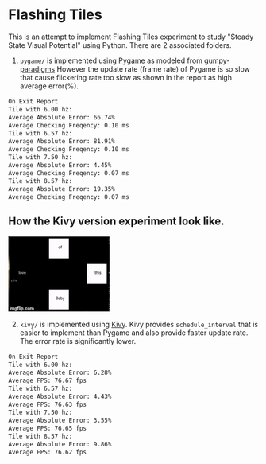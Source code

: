# Flashing Tiles

This is an attempt to implement Flashing Tiles experiment to study "Steady State Visual Potential" using Python. There are 2 associated folders.

1. `pygame/` is implemented using [Pygame](https://github.com/pygame/pygame) as modeled from [gumpy-paradigms](https://github.com/gumpy-bci/gumpy-paradigms) However the update
rate (frame rate) of Pygame is so slow that cause flickering rate too slow as shown in the report as high average error(%).
 
```
On Exit Report
Tile with 6.00 hz:
Average Absolute Error: 66.74%
Average Checking Freqency: 0.10 ms
Tile with 6.57 hz:
Average Absolute Error: 81.91%
Average Checking Freqency: 0.10 ms
Tile with 7.50 hz:
Average Absolute Error: 4.45%
Average Checking Freqency: 0.07 ms
Tile with 8.57 hz:
Average Absolute Error: 19.35%
Average Checking Freqency: 0.07 ms
```

## How the Kivy version experiment look like.
![](demo.gif)

2. `kivy/` is implemented using [Kivy](https://github.com/kivy/kivy). Kivy provides `schedule_interval` that is easier
to implement than Pygame and also provide faster update rate. The error rate is significantly lower.

```
On Exit Report
Tile with 6.00 hz:
Average Absolute Error: 6.28%
Average FPS: 76.67 fps
Tile with 6.57 hz:
Average Absolute Error: 4.43%
Average FPS: 76.63 fps
Tile with 7.50 hz:
Average Absolute Error: 3.55%
Average FPS: 76.65 fps
Tile with 8.57 hz:
Average Absolute Error: 9.86%
Average FPS: 76.62 fps
```
